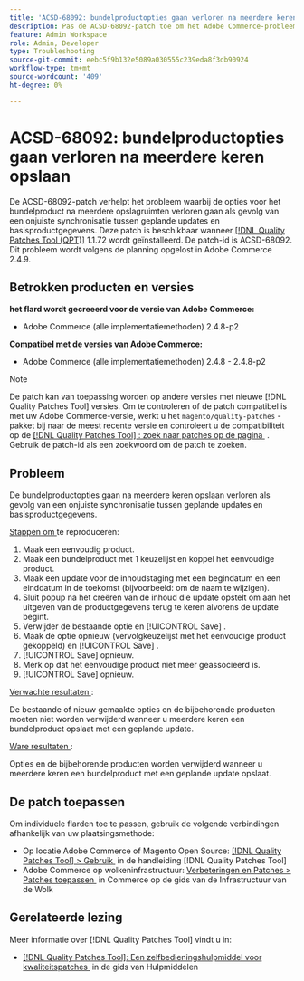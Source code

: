 ```yaml
---
title: 'ACSD-68092: bundelproductopties gaan verloren na meerdere keren opslaan'
description: Pas de ACSD-68092-patch toe om het Adobe Commerce-probleem op te lossen, waarbij de opties voor het bundelproduct na meerdere opslagruimten verloren gaan als gevolg van een onjuiste synchronisatie tussen geplande updates en basisproductgegevens.
feature: Admin Workspace
role: Admin, Developer
type: Troubleshooting
source-git-commit: eebc5f9b132e5089a030555c239eda8f3db90924
workflow-type: tm+mt
source-wordcount: '409'
ht-degree: 0%

---
```



# ACSD-68092: bundelproductopties gaan verloren na meerdere keren opslaan

De ACSD-68092-patch verhelpt het probleem waarbij de opties voor het bundelproduct na meerdere opslagruimten verloren gaan als gevolg van een onjuiste synchronisatie tussen geplande updates en basisproductgegevens. Deze patch is beschikbaar wanneer [[!DNL Quality Patches Tool (QPT)]](/help/tools/quality-patches-tool/quality-patches-tool-to-self-serve-quality-patches.md) 1.1.72 wordt geïnstalleerd. De patch-id is ACSD-68092. Dit probleem wordt volgens de planning opgelost in Adobe Commerce 2.4.9.

## Betrokken producten en versies

**het flard wordt gecreeerd voor de versie van Adobe Commerce:**

* Adobe Commerce (alle implementatiemethoden) 2.4.8-p2

**Compatibel met de versies van Adobe Commerce:**

* Adobe Commerce (alle implementatiemethoden) 2.4.8 - 2.4.8-p2

>[!NOTE]
>
>De patch kan van toepassing worden op andere versies met nieuwe [!DNL Quality Patches Tool] versies. Om te controleren of de patch compatibel is met uw Adobe Commerce-versie, werkt u het `magento/quality-patches` -pakket bij naar de meest recente versie en controleert u de compatibiliteit op de [[!DNL Quality Patches Tool] : zoek naar patches op de pagina &#x200B;](https://experienceleague.adobe.com/tools/commerce-quality-patches/index.html?lang=nl-NL) . Gebruik de patch-id als een zoekwoord om de patch te zoeken.

## Probleem

De bundelproductopties gaan na meerdere keren opslaan verloren als gevolg van een onjuiste synchronisatie tussen geplande updates en basisproductgegevens.

<u> Stappen om </u> te reproduceren:

1. Maak een eenvoudig product.
1. Maak een bundelproduct met 1 keuzelijst en koppel het eenvoudige product.
1. Maak een update voor de inhoudstaging met een begindatum en een einddatum in de toekomst (bijvoorbeeld: om de naam te wijzigen).
1. Sluit popup na het creëren van de inhoud die update opstelt om aan het uitgeven van de productgegevens terug te keren alvorens de update begint.
1. Verwijder de bestaande optie en [!UICONTROL Save] .
1. Maak de optie opnieuw (vervolgkeuzelijst met het eenvoudige product gekoppeld) en [!UICONTROL Save] .
1. [!UICONTROL Save] opnieuw.
1. Merk op dat het eenvoudige product niet meer geassocieerd is.
1. [!UICONTROL Save] opnieuw.

<u> Verwachte resultaten </u>:

De bestaande of nieuw gemaakte opties en de bijbehorende producten moeten niet worden verwijderd wanneer u meerdere keren een bundelproduct opslaat met een geplande update.

<u> Ware resultaten </u>:

Opties en de bijbehorende producten worden verwijderd wanneer u meerdere keren een bundelproduct met een geplande update opslaat.

## De patch toepassen

Om individuele flarden toe te passen, gebruik de volgende verbindingen afhankelijk van uw plaatsingsmethode:

* Op locatie Adobe Commerce of Magento Open Source: [[!DNL Quality Patches Tool] > Gebruik &#x200B;](/help/tools/quality-patches-tool/usage.md) in de handleiding [!DNL Quality Patches Tool]
* Adobe Commerce op wolkeninfrastructuur: [&#x200B; Verbeteringen en Patches > Patches toepassen &#x200B;](https://experienceleague.adobe.com/docs/commerce-cloud-service/user-guide/develop/upgrade/apply-patches.html?lang=nl-NL) in Commerce op de gids van de Infrastructuur van de Wolk

## Gerelateerde lezing

Meer informatie over [!DNL Quality Patches Tool] vindt u in:

* [[!DNL Quality Patches Tool]: Een zelfbedieningshulpmiddel voor kwaliteitspatches &#x200B;](/help/tools/quality-patches-tool/quality-patches-tool-to-self-serve-quality-patches.md) in de gids van Hulpmiddelen
